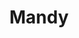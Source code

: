 ---
title: Mandy
date: 
draft: false

# descripcion
description : Pulsera de plata 925

materials: Plata 925

color: Plateado

dimensions: 18,5cm largo

code: 03-09-0557

type: "Pulseras"

categories: []

price: $4.030,00

price_eftvo: $3.425,00

# Images
# first image will be shown in the product page
images:
  # - image: "images/path_to_image"
  # La ubicacion de las imagenes es imagenes/Pulseras/Pulseras.Plata/03-09-0557-mandy
  - image: "./images/pulseras/plata/03-09-0557.JPG"
---